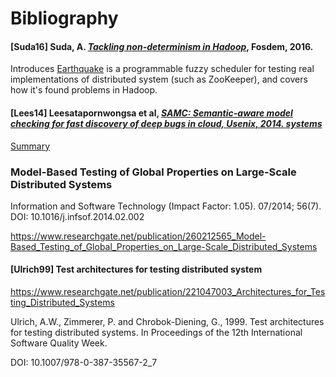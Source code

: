 # Bibliography

#### [Suda16] Suda, A. [*Tackling non-determinism in Hadoop*](https://fosdem.org/2016/schedule/event/nondeterminism_in_hadoop/), Fosdem, 2016.

Introduces [Earthquake](https://github.com/osrg/earthquake) is a programmable fuzzy scheduler for testing real implementations of distributed system (such as ZooKeeper),
and covers how it's found problems in Hadoop.


#### [Lees14] Leesatapornwongsa et al, [*SAMC: Semantic-aware model checking for fast discovery of deep bugs in cloud, Usenix, 2014. systems*](https://www.usenix.org/system/files/conference/osdi14/osdi14-paper-leesatapornwongsa.pdf) 


[Summary](http://blog.acolyer.org/2015/03/25/samc-semantic-aware-model-checking-for-fast-discovery-of-deep-bugs-in-cloud-systems/)


###  Model-Based Testing of Global Properties on Large-Scale Distributed Systems


 Information and Software Technology (Impact Factor: 1.05). 07/2014; 56(7). DOI: 10.1016/j.infsof.2014.02.002
 
https://www.researchgate.net/publication/260212565_Model-Based_Testing_of_Global_Properties_on_Large-Scale_Distributed_Systems
 
 
 
 #### [Ulrich99] Test architectures for testing distributed system
 https://www.researchgate.net/publication/221047003_Architectures_for_Testing_Distributed_Systems
 
 Ulrich, A.W., Zimmerer, P. and Chrobok-Diening, G., 1999. Test architectures for testing distributed systems. In Proceedings of the 12th International Software Quality Week.
 
 DOI: 10.1007/978-0-387-35567-2_7
 